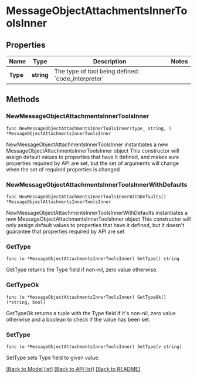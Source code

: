 # MessageObjectAttachmentsInnerToolsInner

## Properties

Name | Type | Description | Notes
------------ | ------------- | ------------- | -------------
**Type** | **string** | The type of tool being defined: &#x60;code_interpreter&#x60; | 

## Methods

### NewMessageObjectAttachmentsInnerToolsInner

`func NewMessageObjectAttachmentsInnerToolsInner(type_ string, ) *MessageObjectAttachmentsInnerToolsInner`

NewMessageObjectAttachmentsInnerToolsInner instantiates a new MessageObjectAttachmentsInnerToolsInner object
This constructor will assign default values to properties that have it defined,
and makes sure properties required by API are set, but the set of arguments
will change when the set of required properties is changed

### NewMessageObjectAttachmentsInnerToolsInnerWithDefaults

`func NewMessageObjectAttachmentsInnerToolsInnerWithDefaults() *MessageObjectAttachmentsInnerToolsInner`

NewMessageObjectAttachmentsInnerToolsInnerWithDefaults instantiates a new MessageObjectAttachmentsInnerToolsInner object
This constructor will only assign default values to properties that have it defined,
but it doesn't guarantee that properties required by API are set

### GetType

`func (o *MessageObjectAttachmentsInnerToolsInner) GetType() string`

GetType returns the Type field if non-nil, zero value otherwise.

### GetTypeOk

`func (o *MessageObjectAttachmentsInnerToolsInner) GetTypeOk() (*string, bool)`

GetTypeOk returns a tuple with the Type field if it's non-nil, zero value otherwise
and a boolean to check if the value has been set.

### SetType

`func (o *MessageObjectAttachmentsInnerToolsInner) SetType(v string)`

SetType sets Type field to given value.



[[Back to Model list]](../README.md#documentation-for-models) [[Back to API list]](../README.md#documentation-for-api-endpoints) [[Back to README]](../README.md)


